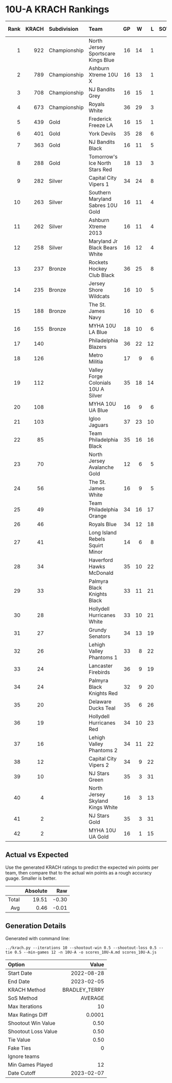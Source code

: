 # 10U-A KRACH Rankings
Rank|KRACH|Subdivision|Team|GP|W|L|SOW|SOL|T|SoS|Exp Wins|Win Diff
---:|---:|:---|:---|---:|---:|---:|---:|---:|---:|---:|---:|---:
1|922|Championship|North Jersey Sportscare Kings Blue|16|14|1|1|0|0|241|13.2|-1.3
2|789|Championship|Ashburn Xtreme 10U X|16|13|1|1|1|0|247|12.9|-1.1
3|708|Championship|NJ Bandits Grey|16|15|1|0|0|0|119|14.0|-1.0
4|673|Championship|Royals White|36|29|3|3|1|0|217|28.9|-2.1
5|439|Gold|Frederick Freeze LA|16|15|1|0|0|0|70|14.5|-0.5
6|401|Gold|York Devils|35|28|6|0|1|0|144|27.6|-0.9
7|363|Gold|NJ Bandits Black|16|11|5|0|0|0|317|10.4|-0.6
8|288|Gold|Tomorrow's Ice North Stars Red|18|13|3|0|1|1|176|13.6|-0.4
9|282|Silver|Capital City Vipers 1|34|24|8|1|1|0|148|24.5|-0.5
10|263|Silver|Southern Maryland Sabres 10U Gold|16|11|4|0|1|0|149|11.3|-0.2
11|262|Silver|Ashburn Xtreme 2013|16|11|4|0|1|0|170|11.3|-0.2
12|258|Silver|Maryland Jr Black Bears White|16|12|4|0|0|0|123|12.0|0.0
13|237|Bronze|Rockets Hockey Club Black|36|25|8|1|2|0|165|26.1|-0.4
14|235|Bronze|Jersey Shore Wildcats|16|10|5|1|0|0|265|10.1|-0.4
15|188|Bronze|The St. James Navy|16|10|6|0|0|0|189|9.8|-0.2
16|155|Bronze|MYHA 10U LA Blue|18|10|6|0|1|1|183|10.9|-0.1
17|140||Philadelphia Blazers|36|22|12|0|2|0|175|23.1|0.1
18|126||Metro Militia|17|9|6|2|0|0|213|10.0|0.0
19|112||Valley Forge Colonials 10U A Silver|35|18|14|1|2|0|210|19.6|0.1
20|108||MYHA 10U UA Blue|16|9|6|1|0|0|120|9.6|0.1
21|103||Igloo Jaguars|37|23|10|2|2|0|63|26.2|1.2
22|85||Team Philadelphia Black|35|16|16|2|1|0|153|17.6|0.1
23|70||North Jersey Avalanche Gold|12|6|5|1|0|0|115|6.6|0.1
24|56||The St. James White|16|9|5|1|1|0|34|10.8|0.8
25|49||Team Philadelphia Orange|34|16|17|0|1|0|122|17.4|0.9
26|46||Royals Blue|34|12|18|3|1|0|130|14.2|0.2
27|41||Long Island Rebels Squirt Minor|14|6|8|0|0|0|162|6.1|0.1
28|34||Haverford Hawks McDonald|35|10|22|1|2|0|152|11.6|0.1
29|33||Palmyra Black Knights Black|33|11|21|1|0|0|154|11.6|0.1
30|28||Hollydell Hurricanes White|33|10|21|1|1|0|168|11.4|0.4
31|27||Grundy Senators|34|13|19|0|2|0|71|14.8|0.8
32|26||Lehigh Valley Phantoms 1|33|8|22|1|2|0|194|9.6|0.1
33|24||Lancaster Firebirds|36|9|19|6|2|0|132|13.8|0.8
34|24||Palmyra Black Knights Red|32|9|20|3|0|0|134|11.1|0.6
35|20||Delaware Ducks Teal|35|6|26|1|2|0|236|7.7|0.2
36|19||Hollydell Hurricanes Red|34|10|23|1|0|0|135|10.7|0.2
37|16||Lehigh Valley Phantoms 2|34|11|22|0|1|0|89|12.3|0.8
38|12||Capital City Vipers 2|34|9|22|0|3|0|117|11.3|0.8
39|10||NJ Stars Green|35|3|31|1|0|0|285|3.6|0.1
40|4||North Jersey Skyland Kings White|16|3|13|0|0|0|60|3.3|0.3
41|2||NJ Stars Gold|35|3|31|0|1|0|120|3.8|0.3
42|2||MYHA 10U UA Gold|16|1|15|0|0|0|92|1.0|0.0

## Actual vs Expected
Use the generated KRACH ratings to predict the expected win points per team, then compare that to the actual win points as a rough accuracy guage. Smaller is better.

||Absolute|Raw
|---:|---:|---:
|Total|19.51|-0.30
|Avg|0.46|-0.01

## Generation Details

Generated with command line:
```
../krach.py --iterations 10 --shootout-win 0.5 --shootout-loss 0.5 --tie 0.5 --min-games 12 -n 10U-A -o scores_10U-A.md scores_10U-A.js
```

| Option | Value |
| :----- | ----: |
| Start Date | 2022-08-28 |
| End Date | 2023-02-05 |
| KRACH Method | BRADLEY_TERRY |
| SoS Method | AVERAGE |
| Max Iterations | 10 |
| Max Ratings Diff | 0.0001 |
| Shootout Win Value | 0.50 |
| Shootout Loss Value | 0.50 |
| Tie Value | 0.50 |
| Fake Ties | 0 |
| Ignore teams |  |
| Min Games Played | 12 |
| Date Cutoff | 2023-02-07 |

